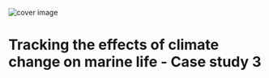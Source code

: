 ![cover image](https://hvoltbb.github.io/pics/cover_pic3.png)
# Tracking the effects of climate change on marine life - Case study 3
